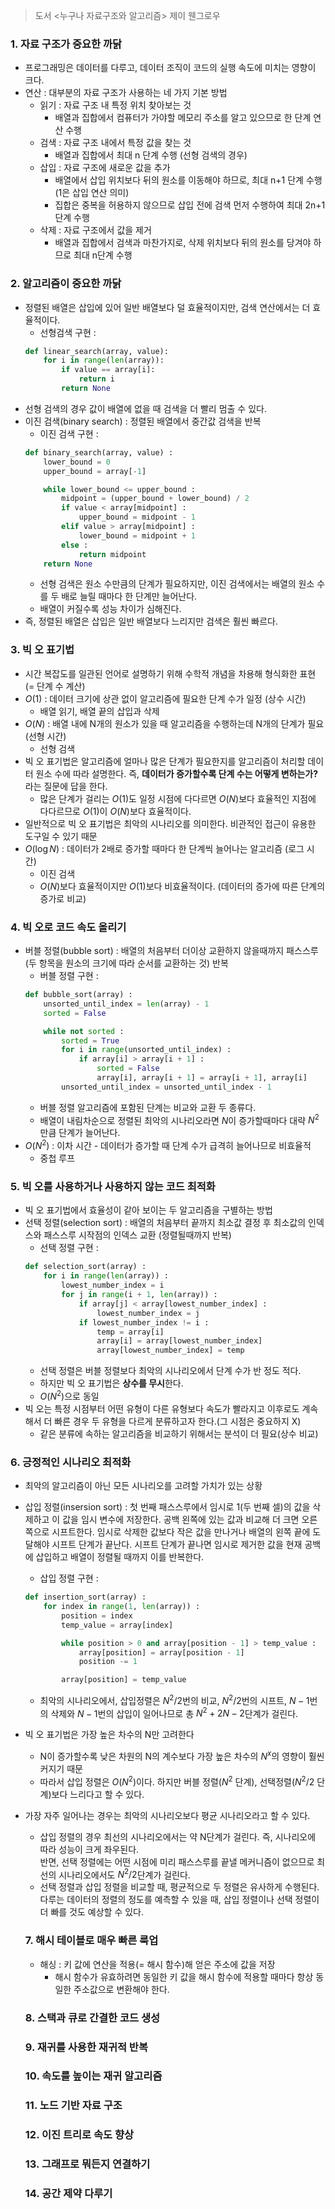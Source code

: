> 도서 <누구나 자료구조와 알고리즘> 제이 웬그로우

### 1. 자료 구조가 중요한 까닭
* 프로그래밍은 데이터를 다루고, 데이터 조직이 코드의 실행 속도에 미치는 영향이 크다.
* 연산 : 대부분의 자료 구조가 사용하는 네 가지 기본 방법
    - 읽기 : 자료 구조 내 특정 위치 찾아보는 것
        + 배열과 집합에서 컴퓨터가 가야할 메모리 주소를 알고 있으므로 한 단계 연산 수행
    - 검색 : 자료 구조 내에서 특정 값을 찾는 것
        + 배열과 집합에서 최대 n 단계 수행 (선형 검색의 경우) 
    - 삽입 : 자료 구조에 새로운 값을 추가
        + 배열에서 삽입 위치보다 뒤의 원소를 이동해야 하므로, 최대 n+1 단계 수행 (1은 삽입 연산 의미)
        + 집합은 중복을 허용하지 않으므로 삽입 전에 검색 먼저 수행하여 최대 2n+1 단계 수행
    - 삭제 : 자료 구조에서 값을 제거
        + 배열과 집합에서 검색과 마찬가지로, 삭제 위치보다 뒤의 원소를 당겨야 하므로 최대 n단계 수행

### 2. 알고리즘이 중요한 까닭
* 정렬된 배열은 삽입에 있어 일반 배열보다 덜 효율적이지만, 검색 연산에서는 더 효율적이다.
    - 선형검색 구현 :  
    ```python
    def linear_search(array, value):
        for i in range(len(array)):
            if value == array[i]:
                return i
            return None
    ```
* 선형 검색의 경우 값이 배열에 없을 때 검색을 더 빨리 멈출 수 있다.
* 이진 검색(binary search) : 정렬된 배열에서 중간값 검색을 반복
    - 이진 검색 구현 :  
    ```python
    def binary_search(array, value) :
        lower_bound = 0
        upper_bound = array[-1]

        while lower_bound <= upper_bound :
            midpoint = (upper_bound + lower_bound) / 2
            if value < array[midpoint] :
                upper_bound = midpoint - 1
            elif value > array[midpoint] :
                lower_bound = midpoint + 1
            else : 
                return midpoint
        return None
    ```
    - 선형 검색은 원소 수만큼의 단계가 필요하지만, 이진 검색에서는 배열의 원소 수를 두 배로 늘릴 때마다 한 단계만 늘어난다.
    - 배열이 커질수록 성능 차이가 심해진다.
* 즉, 정렬된 배열은 삽입은 일반 배열보다 느리지만 검색은 훨씬 빠르다.

### 3. 빅 오 표기법
* 시간 복잡도를 일관된 언어로 설명하기 위해 수학적 개념을 차용해 형식화한 표현 (= 단계 수 계산)
* $O(1)$ : 데이터 크기에 상관 없이 알고리즘에 필요한 단계 수가 일정 (상수 시간)
    - 배열 읽기, 배열 끝의 삽입과 삭제
* $O(N)$ : 배열 내에 N개의 원소가 있을 때 알고리즘을 수행하는데 N개의 단계가 필요 (선형 시간)
    - 선형 검색
* 빅 오 표기법은 알고리즘에 얼마나 많은 단계가 필요한지를 알고리즘이 처리할 데이터 원소 수에 따라 설명한다. 즉, **데이터가 증가할수록 단계 수는 어떻게 변하는가?** 라는 질문에 답을 한다.
    - 많은 단계가 걸리는 $O(1)$도 일정 시점에 다다르면 $O(N)$보다 효율적인 지점에 다다르므로 $O(1)$이 $O(N)$보다 효율적이다.
* 일반적으로 빅 오 표기법은 최악의 시나리오를 의미한다. 비관적인 접근이 유용한 도구일 수 있기 때문
* $O(\log N)$ : 데이터가 2배로 증가할 때마다 한 단계씩 늘어나는 알고리즘 (로그 시간)
    - 이진 검색
    - $O(N)$보다 효율적이지만 $O(1)$보다 비효율적이다. (데이터의 증가에 따른 단계의 증가로 비교)

### 4. 빅 오로 코드 속도 올리기
* 버블 정렬(bubble sort) : 배열의 처음부터 더이상 교환하지 않을때까지 패스스루(두 항목을 원소의 크기에 따라 순서를 교환하는 것) 반복
    - 버블 정렬 구현 :  
    ```python
    def bubble_sort(array) : 
        unsorted_until_index = len(array) - 1
        sorted = False

        while not sorted :
            sorted = True
            for i in range(unsorted_until_index) :
                if array[i] > array[i + 1] :
                    sorted = False
                    array[i], array[i + 1] = array[i + 1], array[i]
            unsorted_until_index = unsorted_until_index - 1
    ```
    - 버블 정렬 알고리즘에 포함된 단계는 비교와 교환 두 종류다.
    - 배열이 내림차순으로 정렬된 최악의 시나리오라면 $N$이 증가할때마다 대략 $N^2$만큼 단계가 늘어난다.
* $O(N^2)$ : 이차 시간 - 데이터가 증가할 때 단계 수가 급격히 늘어나므로 비효율적
    - 중첩 루프

### 5. 빅 오를 사용하거나 사용하지 않는 코드 최적화
* 빅 오 표기법에서 효율성이 같아 보이는 두 알고리즘을 구별하는 방법
* 선택 정렬(selection sort) : 배열의 처음부터 끝까지 최소값 결정 후 최소값의 인덱스와 패스스루 시작점의 인덱스 교환 (정렬될때까지 반복)
    - 선택 정렬 구현 :  
    ```python
    def selection_sort(array) :
        for i in range(len(array)) :
            lowest_number_index = i
            for j in range(i + 1, len(array)) :
                if array[j] < array[lowest_number_index] :
                    lowest_number_index = j
                if lowest_number_index != i :
                    temp = array[i]
                    array[i] = array[lowest_number_index]
                    array[lowest_number_index] = temp
    ```
    - 선택 정렬은 버블 정렬보다 최악의 시나리오에서 단계 수가 반 정도 적다.
    - 하지만 빅 오 표기법은 **상수를 무시**한다.
    - $O(N^2)$으로 동일
* 빅 오는 특정 시점부터 어떤 유형이 다른 유형보다 속도가 빨라지고 이후로도 계속해서 더 빠른 경우 두 유형을 다르게 분류하고자 한다.(그 시점은 중요하지 X)
    - 같은 분류에 속하는 알고리즘을 비교하기 위해서는 분석이 더 필요(상수 비교)

### 6. 긍정적인 시나리오 최적화
* 최악의 알고리즘이 아닌 모든 시나리오를 고려할 가치가 있는 상황
* 삽입 정렬(insersion sort) : 첫 번째 패스스루에서 임시로 1(두 번째 셀)의 값을 삭제하고 이 값을 임시 변수에 저장한다. 공백 왼쪽에 있는 값과 비교해 더 크면 오른쪽으로 시프트한다. 임시로 삭제한 값보다 작은 값을 만나거나 배열의 왼쪽 끝에 도달해야 시프트 단계가 끝난다. 시프트 단계가 끝나면 임시로 제거한 값을 현재 공백에 삽입하고 배열이 정렬될 때까지 이를 반복한다.
    - 삽입 정렬 구현 :  
    ```python
    def insertion_sort(array) :
        for index in range(1, len(array)) :
            position = index
            temp_value = array[index]

            while position > 0 and array[position - 1] > temp_value :
                array[position] = array[position - 1]
                position -= 1

            array[position] = temp_value
    ```
    - 최악의 시나리오에서, 삽입정렬은 $N^2/2$번의 비교, $N^2/2$번의 시프트, $N-1$번의 삭제와 $N-1$번의 삽입이 일어나므로 총 $N^2 + 2N - 2$단계가 걸린다.
* 빅 오 표기법은 가장 높은 차수의 N만 고려한다
    - N이 증가할수록 낮은 차원의 N의 계수보다 가장 높은 차수의 $N^x$의 영향이 훨씬 커지기 때문
    - 따라서 삽입 정렬은 $O(N^2)$이다. 하지만 버블 정렬($N^2$ 단계), 선택정렬($N^2 / 2$ 단계)보다 느리다고 할 수 있다.
* 가장 자주 일어나는 경우는 최악의 시나리오보다 평균 시나리오라고 할 수 있다.
    - 삽입 정렬의 경우 최선의 시나리오에서는 약 N단계가 걸린다. 즉, 시나리오에 따라 성능이 크게 좌우된다.  
    반면, 선택 정렬에는 어떤 시점에 미리 패스스루를 끝낼 메커니즘이 없으므로 최선의 시나리오에서도 $N^2/2$단계가 걸린다.
    - 선택 정렬과 삽입 정렬을 비교할 때, 평균적으로 두 정렬은 유사하게 수행된다. 다루는 데이터의 정렬의 정도를 예측할 수 있을 때, 삽입 정렬이나 선택 정렬이 더 빠를 것도 예상할 수 있다.

    ### 7. 해시 테이블로 매우 빠른 룩업
    * 해싱 : 키 값에 연산을 적용(= 해시 함수)해 얻은 주소에 값을 저장
        - 해시 함수가 유효하려면 동일한 키 값을 해시 함수에 적용할 때마다 항상 동일한 주소값으로 변환해야 한다.

    ### 8. 스택과 큐로 간결한 코드 생성

    ### 9. 재귀를 사용한 재귀적 반복

    ### 10. 속도를 높이는 재귀 알고리즘

    ### 11. 노드 기반 자료 구조

    ### 12. 이진 트리로 속도 향상

    ### 13. 그래프로 뭐든지 연결하기

    ### 14. 공간 제약 다루기